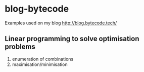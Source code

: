 # blog-bytecode
Examples used on my blog http://blog.bytecode.tech/

## Linear programming to solve optimisation problems

1. enumeration of combinations
2. maximisation/minimisation
